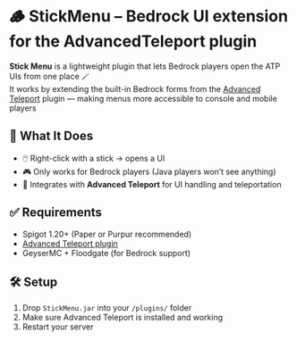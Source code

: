 # 🪵 StickMenu – Bedrock UI extension for the AdvancedTeleport plugin

**Stick Menu** is a lightweight plugin that lets Bedrock players open the ATP UIs from one place 🪄  
It works by extending the built-in Bedrock forms from the [Advanced Teleport](https://www.spigotmc.org/resources/advanced-teleport.64139/) plugin — making menus more accessible to console and mobile players
## 🧩 What It Does

- 🖱️ Right-click with a stick → opens a UI
- 🎮 Only works for Bedrock players (Java players won’t see anything)
- 🔗 Integrates with **Advanced Teleport** for UI handling and teleportation

## ✅ Requirements

- Spigot 1.20+ (Paper or Purpur recommended)
- [Advanced Teleport plugin](https://www.spigotmc.org/resources/advanced-teleport.64139/)
- GeyserMC + Floodgate (for Bedrock support)

## 🛠️ Setup

1. Drop `StickMenu.jar` into your `/plugins/` folder
2. Make sure Advanced Teleport is installed and working
3. Restart your server
